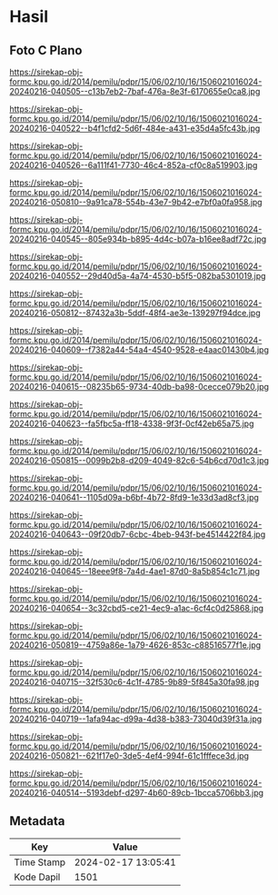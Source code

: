 # Hasil

## Foto C Plano

https://sirekap-obj-formc.kpu.go.id/2014/pemilu/pdpr/15/06/02/10/16/1506021016024-20240216-040505--c13b7eb2-7baf-476a-8e3f-6170655e0ca8.jpg

https://sirekap-obj-formc.kpu.go.id/2014/pemilu/pdpr/15/06/02/10/16/1506021016024-20240216-040522--b4f1cfd2-5d6f-484e-a431-e35d4a5fc43b.jpg

https://sirekap-obj-formc.kpu.go.id/2014/pemilu/pdpr/15/06/02/10/16/1506021016024-20240216-040526--6a111f41-7730-46c4-852a-cf0c8a519903.jpg

https://sirekap-obj-formc.kpu.go.id/2014/pemilu/pdpr/15/06/02/10/16/1506021016024-20240216-050810--9a91ca78-554b-43e7-9b42-e7bf0a0fa958.jpg

https://sirekap-obj-formc.kpu.go.id/2014/pemilu/pdpr/15/06/02/10/16/1506021016024-20240216-040545--805e934b-b895-4d4c-b07a-b16ee8adf72c.jpg

https://sirekap-obj-formc.kpu.go.id/2014/pemilu/pdpr/15/06/02/10/16/1506021016024-20240216-040552--29d40d5a-4a74-4530-b5f5-082ba5301019.jpg

https://sirekap-obj-formc.kpu.go.id/2014/pemilu/pdpr/15/06/02/10/16/1506021016024-20240216-050812--87432a3b-5ddf-48f4-ae3e-139297f94dce.jpg

https://sirekap-obj-formc.kpu.go.id/2014/pemilu/pdpr/15/06/02/10/16/1506021016024-20240216-040609--f7382a44-54a4-4540-9528-e4aac01430b4.jpg

https://sirekap-obj-formc.kpu.go.id/2014/pemilu/pdpr/15/06/02/10/16/1506021016024-20240216-040615--08235b65-9734-40db-ba98-0cecce079b20.jpg

https://sirekap-obj-formc.kpu.go.id/2014/pemilu/pdpr/15/06/02/10/16/1506021016024-20240216-040623--fa5fbc5a-ff18-4338-9f3f-0cf42eb65a75.jpg

https://sirekap-obj-formc.kpu.go.id/2014/pemilu/pdpr/15/06/02/10/16/1506021016024-20240216-050815--0099b2b8-d209-4049-82c6-54b6cd70d1c3.jpg

https://sirekap-obj-formc.kpu.go.id/2014/pemilu/pdpr/15/06/02/10/16/1506021016024-20240216-040641--1105d09a-b6bf-4b72-8fd9-1e33d3ad8cf3.jpg

https://sirekap-obj-formc.kpu.go.id/2014/pemilu/pdpr/15/06/02/10/16/1506021016024-20240216-040643--09f20db7-6cbc-4beb-943f-be4514422f84.jpg

https://sirekap-obj-formc.kpu.go.id/2014/pemilu/pdpr/15/06/02/10/16/1506021016024-20240216-040645--18eee9f8-7a4d-4ae1-87d0-8a5b854c1c71.jpg

https://sirekap-obj-formc.kpu.go.id/2014/pemilu/pdpr/15/06/02/10/16/1506021016024-20240216-040654--3c32cbd5-ce21-4ec9-a1ac-6cf4c0d25868.jpg

https://sirekap-obj-formc.kpu.go.id/2014/pemilu/pdpr/15/06/02/10/16/1506021016024-20240216-050819--4759a86e-1a79-4626-853c-c88516577f1e.jpg

https://sirekap-obj-formc.kpu.go.id/2014/pemilu/pdpr/15/06/02/10/16/1506021016024-20240216-040715--32f530c6-4c1f-4785-9b89-5f845a30fa98.jpg

https://sirekap-obj-formc.kpu.go.id/2014/pemilu/pdpr/15/06/02/10/16/1506021016024-20240216-040719--1afa94ac-d99a-4d38-b383-73040d39f31a.jpg

https://sirekap-obj-formc.kpu.go.id/2014/pemilu/pdpr/15/06/02/10/16/1506021016024-20240216-050821--621f17e0-3de5-4ef4-994f-61c1fffece3d.jpg

https://sirekap-obj-formc.kpu.go.id/2014/pemilu/pdpr/15/06/02/10/16/1506021016024-20240216-040514--5193debf-d297-4b60-89cb-1bcca5706bb3.jpg


## Metadata

| Key        | Value               |
| ---------- | ------------------- |
| Time Stamp | 2024-02-17 13:05:41 |
| Kode Dapil | 1501                |



